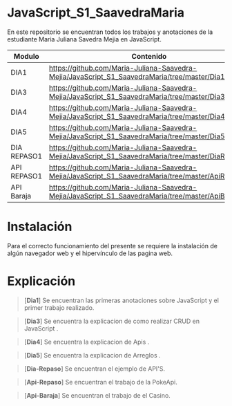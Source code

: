 # JavaScript_S1_SaavedraMaria

En este repositorio se encuentran todos los trabajos y anotaciones de la estudiante Maria Juliana Savedra Mejia en JavaScript.


| Modulo | Contenido |
|--|--|
| DIA1 |https://github.com/Maria-Juliana-Saavedra-Mejia/JavaScript_S1_SaavedraMaria/tree/master/Dia1|
| DIA3 |https://github.com/Maria-Juliana-Saavedra-Mejia/JavaScript_S1_SaavedraMaria/tree/master/Dia3|
| DIA4 |https://github.com/Maria-Juliana-Saavedra-Mejia/JavaScript_S1_SaavedraMaria/tree/master/Dia4|
| DIA5 |https://github.com/Maria-Juliana-Saavedra-Mejia/JavaScript_S1_SaavedraMaria/tree/master/Dia5|
| DIA REPASO1 |https://github.com/Maria-Juliana-Saavedra-Mejia/JavaScript_S1_SaavedraMaria/tree/master/DiaRepaso1|
| API REPASO1 |https://github.com/Maria-Juliana-Saavedra-Mejia/JavaScript_S1_SaavedraMaria/tree/master/ApiRepaso|
| API Baraja |https://github.com/Maria-Juliana-Saavedra-Mejia/JavaScript_S1_SaavedraMaria/tree/master/ApiBaraja|


# **Instalación**

Para el correcto funcionamiento del presente se requiere la instalación de algún navegador web y el hipervínculo de las pagina web.

# **Explicación**

> [**Dia1**]
Se encuentran las primeras anotaciones sobre JavaScript y el primer trabajo realizado. 

> [**Dia3**]
Se encuentra la explicacion de como realizar CRUD en JavaScript . 

> [**Dia4**]
Se encuentra la explicacion de Apis . 

> [**Dia5**]
Se encuentra la explicacion de Arreglos . 

> [**Dia-Repaso**]
Se encuentran el ejemplo de API'S. 

> [**Api-Repaso**]
Se encuentran el trabajo de la PokeApi. 

> [**Api-Baraja**]
Se encuentran el trabajo de el Casino. 